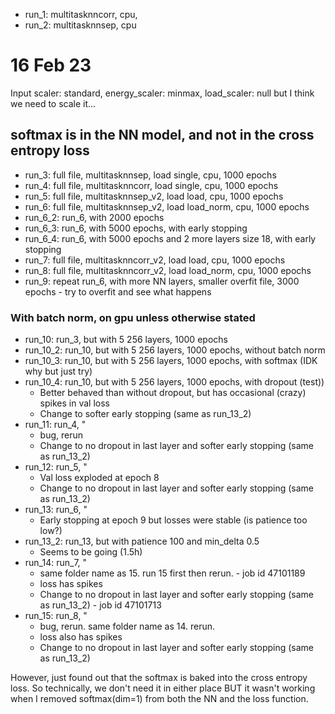 - run_1: multitasknncorr, cpu, 
- run_2: multitasknnsep, cpu

# 16 Feb 23
Input scaler: standard, energy_scaler: minmax, load_scaler: null but I think we need to scale it... 

## softmax is in the NN model, and not in the cross entropy loss

- run_3: full file, multitasknnsep, load single, cpu, 1000 epochs
- run_4: full file, multitasknncorr, load single, cpu, 1000 epochs
- run_5: full file, multitasknnsep_v2, load load, cpu, 1000 epochs
- run_6: full file, multitasknnsep_v2, load load_norm, cpu, 1000 epochs
- run_6_2: run_6, with 2000 epochs
- run_6_3: run_6, with 5000 epochs, with early stopping
- run_6_4: run_6, with 5000 epochs and 2 more layers size 18, with early stopping
- run_7: full file, multitasknncorr_v2, load load, cpu, 1000 epochs
- run_8: full file, multitasknncorr_v2, load load_norm, cpu, 1000 epochs
- run_9: repeat run_6, with more NN layers, smaller overfit file, 3000 epochs - try to overfit and see what happens
### With batch norm, on gpu unless otherwise stated
- run_10: run_3, but with 5 256 layers, 1000 epochs
- run_10_2: run_10, but with 5 256 layers, 1000 epochs, without batch norm
- run_10_3: run_10, but with 5 256 layers, 1000 epochs, with softmax (IDK why but just try)
- run_10_4: run_10, but with 5 256 layers, 1000 epochs, with dropout (test))
    - Better behaved than without dropout, but has occasional (crazy) spikes in val loss 
    - Change to softer early stopping (same as run_13_2)
- run_11: run_4, "
    - bug, rerun
    - Change to no dropout in last layer and softer early stopping (same as run_13_2)
- run_12: run_5, "
    - Val loss exploded at epoch 8
    - Change to no dropout in last layer and softer early stopping (same as run_13_2)
- run_13: run_6, "
    - Early stopping at epoch 9 but losses were stable (is patience too low?)
- run_13_2: run_13, but with patience 100 and min_delta 0.5
    - Seems to be going (1.5h)
- run_14: run_7, "
    - same folder name as 15. run 15 first then rerun. - job id 47101189
    - loss has spikes
    - Change to no dropout in last layer and softer early stopping (same as run_13_2) -  job id 47101713
- run_15: run_8, "
    - bug, rerun. same folder name as 14. rerun. 
    - loss also has spikes
    - Change to no dropout in last layer and softer early stopping (same as run_13_2)

However, just found out that the softmax is baked into the cross entropy loss. So technically, we don't need it in either place BUT it wasn't working when I removed softmax(dim=1) from both the NN and the loss function.

## 
